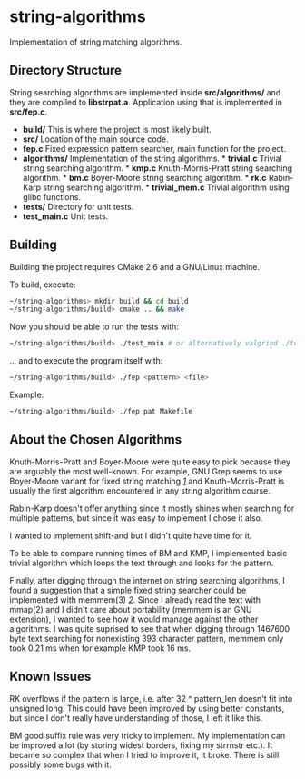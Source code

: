 string-algorithms
=================

Implementation of string matching algorithms.

Directory Structure
-------------------

String searching algorithms are implemented inside **src/algorithms/** and they
are compiled to **libstrpat.a**. Application using that is implemented in
**src/fep.c**.

*   **build/** This is where the project is most likely built.
*   **src/** Location of the main source code.
   *   **fep.c** Fixed expression pattern searcher, main function for the project.
   *   **algorithms/** Implementation of the string algorithms.
      *   **trivial.c** Trivial string searching algorithm.
      *   **kmp.c** Knuth-Morris-Pratt string searching algorithm.
      *   **bm.c** Boyer-Moore string searching algorithm.
      *   **rk.c** Rabin-Karp string searching algorithm.
      *   **trivial_mem.c** Trivial algorithm using glibc functions.
*   **tests/**  Directory for unit tests.
   * **test_main.c** Unit tests.

Building
--------

Building the project requires CMake 2.6 and a GNU/Linux machine.

To build, execute:
``` sh
~/string-algorithms> mkdir build && cd build
~/string-algorithms/build> cmake .. && make
```

Now you should be able to run the tests with:
``` sh
~/string-algorithms/build> ./test_main # or alternatively valgrind ./test_main
```

... and to execute the program itself with:
``` sh
~/string-algorithms/build> ./fep <pattern> <file>
```

Example:
``` sh
~/string-algorithms/build> ./fep pat Makefile
```

About the Chosen Algorithms
---------------------------

Knuth-Morris-Pratt and Boyer-Moore were quite easy to pick because they are
arguably the most well-known. For example, GNU Grep seems to use Boyer-Moore
variant for fixed string matching <cite>[1]</cite> and Knuth-Morris-Pratt is
usually the first algorithm encountered in any string algorithm course.

Rabin-Karp doesn't offer anything since it mostly shines when searching for
multiple patterns, but since it was easy to implement I chose it also.

I wanted to implement shift-and but I didn't quite have time for it.

To be able to compare running times of BM and KMP, I implemented basic trivial
algorithm which loops the text through and looks for the pattern.

Finally, after digging through the internet on string searching algorithms, I
found a suggestion that a simple fixed string searcher could be implemented with
memmem(3) <cite>[2]</cite>. Since I already read the text with mmap(2) and I
didn't care about portability (memmem is an GNU extension), I wanted to see how
it would manage against the other algorithms. I was quite suprised to see that
when digging through 1467600 byte text searching for nonexisting 393 character
pattern, memmem only took 0.21 ms when for example KMP took 16 ms.

[1]: http://git.savannah.gnu.org/cgit/grep.git/tree/README
[2]: http://lists.freebsd.org/pipermail/freebsd-current/2010-August/019353.html

Known Issues
------------

RK overflows if the pattern is large, i.e. after 32 ^ pattern_len doesn't fit
into unsigned long. This could have been improved by using better constants, but
since I don't really have understanding of those, I left it like this.

BM good suffix rule was very tricky to implement. My implementation can be
improved a lot (by storing widest borders, fixing my strrnstr etc.). It became
so complex that when I tried to improve it, it broke. There is still possibly
some bugs with it.

